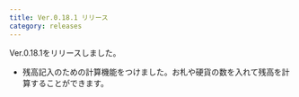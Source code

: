 ```yaml
---
title: Ver.0.18.1 リリース
category: releases
---
```


Ver.0.18.1をリリースしました。

* 残高記入のための計算機能をつけました。お札や硬貨の数を入れて残高を計算することができます。
